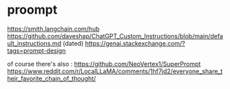 # proompt
https://smith.langchain.com/hub
https://github.com/daveshap/ChatGPT_Custom_Instructions/blob/main/default_instructions.md (dated)
https://genai.stackexchange.com/?tags=prompt-design

of course there's also :  https://github.com/NeoVertex1/SuperPrompt
https://www.reddit.com/r/LocalLLaMA/comments/1hf7jd2/everyone_share_their_favorite_chain_of_thought/
